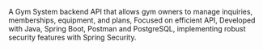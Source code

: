 A Gym System backend API that allows gym owners to manage inquiries, memberships, equipment, and plans, Focused on efficient API, Developed with Java, Spring Boot, Postman and PostgreSQL, implementing robust security features with Spring Security.
